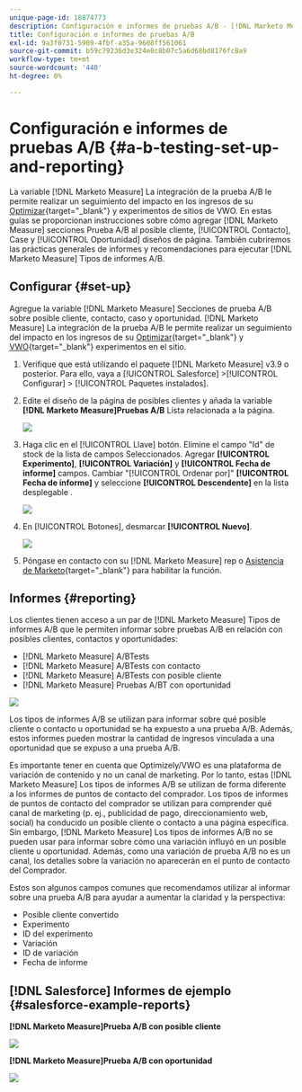 ```yaml
---
unique-page-id: 18874773
description: Configuración e informes de pruebas A/B - [!DNL Marketo Measure] - Documentación del producto
title: Configuración e informes de pruebas A/B
exl-id: 9a3f0731-5909-4fbf-a35a-9608ff561061
source-git-commit: b59c79236d3e324e8c8b07c5a6d68bd8176fc8a9
workflow-type: tm+mt
source-wordcount: '440'
ht-degree: 0%

---
```


# Configuración e informes de pruebas A/B {#a-b-testing-set-up-and-reporting}

La variable [!DNL Marketo Measure] La integración de la prueba A/B le permite realizar un seguimiento del impacto en los ingresos de su [Optimizar](https://optimizely.com/){target=&quot;_blank&quot;} y experimentos de sitios de VWO. En estas guías se proporcionan instrucciones sobre cómo agregar [!DNL Marketo Measure] secciones Prueba A/B al posible cliente, [!UICONTROL Contacto], Case y [!UICONTROL Oportunidad] diseños de página. También cubriremos las prácticas generales de informes y recomendaciones para ejecutar [!DNL Marketo Measure] Tipos de informes A/B.

## Configurar {#set-up}

Agregue la variable [!DNL Marketo Measure] Secciones de prueba A/B sobre posible cliente, contacto, caso y oportunidad. [!DNL Marketo Measure] La integración de la prueba A/B le permite realizar un seguimiento del impacto en los ingresos de su [Optimizar](https://optimizely.com/){target=&quot;_blank&quot;} y [VWO](https://vwo.com/){target=&quot;_blank&quot;} experimentos en el sitio.

1. Verifique que está utilizando el paquete [!DNL Marketo Measure] v3.9 o posterior. Para ello, vaya a [!UICONTROL Salesforce] >[!UICONTROL Configurar] > [!UICONTROL Paquetes instalados].
1. Edite el diseño de la página de posibles clientes y añada la variable **[!DNL Marketo Measure]Pruebas A/B** Lista relacionada a la página.

   ![](assets/1.png)

1. Haga clic en el [!UICONTROL Llave] botón. Elimine el campo &quot;Id&quot; de stock de la lista de campos Seleccionados. Agregar **[!UICONTROL Experimento]**, **[!UICONTROL Variación]** y **[!UICONTROL Fecha de informe]** campos. Cambiar &quot;[!UICONTROL Ordenar por]&quot; **[!UICONTROL Fecha de informe]** y seleccione **[!UICONTROL Descendente]** en la lista desplegable .

   ![](assets/2.png)

1. En [!UICONTROL Botones], desmarcar **[!UICONTROL Nuevo]**.

   ![](assets/3.png)

1. Póngase en contacto con su [!DNL Marketo Measure] rep o [Asistencia de Marketo](https://nation.marketo.com/t5/support/ct-p/Support){target=&quot;_blank&quot;} para habilitar la función.

## Informes {#reporting}

Los clientes tienen acceso a un par de [!DNL Marketo Measure] Tipos de informes A/B que le permiten informar sobre pruebas A/B en relación con posibles clientes, contactos y oportunidades:

* [!DNL Marketo Measure] A/BTests
* [!DNL Marketo Measure] A/BTests con contacto
* [!DNL Marketo Measure] A/BTests con posible cliente
* [!DNL Marketo Measure] Pruebas A/BT con oportunidad

![](assets/4.png)

Los tipos de informes A/B se utilizan para informar sobre qué posible cliente o contacto u oportunidad se ha expuesto a una prueba A/B. Además, estos informes pueden mostrar la cantidad de ingresos vinculada a una oportunidad que se expuso a una prueba A/B.

Es importante tener en cuenta que Optimizely/VWO es una plataforma de variación de contenido y no un canal de marketing. Por lo tanto, estas [!DNL Marketo Measure] Los tipos de informes A/B se utilizan de forma diferente a los informes de puntos de contacto del comprador. Los tipos de informes de puntos de contacto del comprador se utilizan para comprender qué canal de marketing (p. ej., publicidad de pago, direccionamiento web, social) ha conducido un posible cliente o contacto a una página específica. Sin embargo, [!DNL Marketo Measure] Los tipos de informes A/B no se pueden usar para informar sobre cómo una variación influyó en un posible cliente u oportunidad. Además, como una variación de prueba A/B no es un canal, los detalles sobre la variación no aparecerán en el punto de contacto del Comprador.

Estos son algunos campos comunes que recomendamos utilizar al informar sobre una prueba A/B para ayudar a aumentar la claridad y la perspectiva:

* Posible cliente convertido
* Experimento
* ID del experimento
* Variación
* ID de variación
* Fecha de informe

## [!DNL Salesforce] Informes de ejemplo {#salesforce-example-reports}

**[!DNL Marketo Measure]Prueba A/B con posible cliente**

![](assets/5.png)

**[!DNL Marketo Measure]Prueba A/B con oportunidad**

![](assets/6.png)
